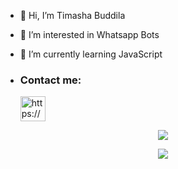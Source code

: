 - 👋 Hi, I’m Timasha Buddila
- 👀 I’m interested in Whatsapp Bots
- 🌱 I’m currently learning JavaScript

- <h3 align="left">Contact me:</h3><p>   <a href="https://wa.me/94715264791" target="blank"><img align="center" src="https://telegra.ph/file/664e97adff61431a45bd5.png" alt="https://wa.me/94715264791" height="40" width="40" /></a>
</p>

 
 <p align="center"> <a href="https://github.com/Timasha01Buddila"><img src="http://github-readme-streak-stats.herokuapp.com?user=Timasha01Buddila&theme=github-dark-blue&hide_border=false&background=DDD9DA00&stroke=ffd100&fire=ffd100&ring=ffd100&currStreakNum=ffd100&currStreakLabel=ffd100&sideLabels=ffd100&dates=ffd100&sideNums=ffd100"></a></p>
 
 <p align="center"> <a href="https://github.com/Timasha01Buddila"><img src="https://github-readme-stats.vercel.app/api?username=TIMASHA01BUDDILA&theme=algolia&bg_color=DDD9DA00&text_color=00AEFF&show_icons=TRUE&icon_color=00AEFF" > </a> </p>

<!---
Timasha01Buddila/Timasha01Buddila is a ✨ special ✨ repository because its `README.md` (this file) appears on your GitHub profile.
You can click the Preview link to take a look at your changes.
--->
